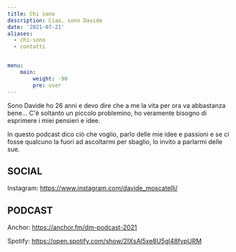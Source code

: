```yaml
---
title: Chi sono
description: Ciao, sono Davide
date: '2021-07-21'
aliases:
  - chi-sono
  - contatti


menu:
    main:
        weight: -90
        pre: user
---
```


Sono Davide ho 26 anni e devo dire che a me la vita per ora va abbastanza bene...
C'è soltanto un piccolo problemino, ho veramente bisogno di esprimere i miei pensieri e idee.

In questo podcast dico ciò che voglio, parlo delle mie idee e passioni e se ci fosse qualcuno la fuori ad ascoltarmi per sbaglio, lo invito a parlarmi delle sue.

## SOCIAL
Instagram: https://www.instagram.com/davide_moscatelli/

## PODCAST

Anchor: https://anchor.fm/dm-podcast-2021

Spotify: https://open.spotify.com/show/2IXsAl5xe8U5gl48fypURM
